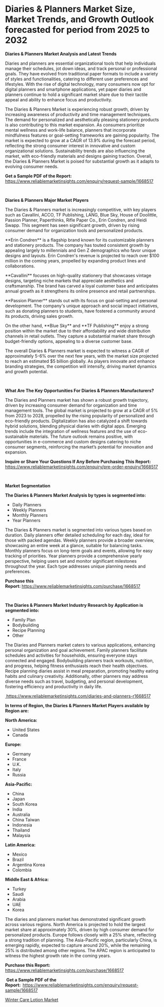 <p><h1>Diaries & Planners Market Size, Market Trends, and Growth Outlook forecasted for period from 2025 to 2032</h1></p><p><strong>Diaries & Planners Market Analysis and Latest Trends</strong></p>
<p><p>Diaries and planners are essential organizational tools that help individuals manage their schedules, jot down ideas, and track personal or professional goals. They have evolved from traditional paper formats to include a variety of styles and functionalities, catering to different user preferences and lifestyles. With the rise of digital technology, many consumers now opt for digital planners and smartphone applications, yet paper diaries and planners continue to hold a significant market share due to their tactile appeal and ability to enhance focus and productivity.</p><p>The Diaries & Planners Market is experiencing robust growth, driven by increasing awareness of productivity and time management techniques. The demand for personalized and aesthetically pleasing stationery products is also contributing to this market expansion. As consumers prioritize mental wellness and work-life balance, planners that incorporate mindfulness features or goal-setting frameworks are gaining popularity. The market is expected to grow at a CAGR of 13.9% during the forecast period, reflecting the strong consumer interest in innovative and custom organizational solutions. Sustainability trends are also influencing the market, with eco-friendly materials and designs gaining traction. Overall, the Diaries & Planners Market is poised for substantial growth as it adapts to evolving consumer needs.</p></p>
<p><strong>Get a Sample PDF of the Report:&nbsp;</strong> <a href="https://www.reliablemarketinsights.com/enquiry/request-sample/1668517?utm_campaign=3040&utm_medium=2&utm_source=Github&utm_content=ia&utm_term=04042025&utm_id=diaries-planners">https://www.reliablemarketinsights.com/enquiry/request-sample/1668517</a></p>
<p>&nbsp;</p>
<p><strong>Diaries & Planners Major Market Players</strong></p>
<p><p>The Diaries & Planners market is increasingly competitive, with key players such as Cavallini, ACCO, TF Publishing, LANG, Blue Sky, House of Doolittle, Passion Planner, Paperthinks, Rifle Paper Co., Erin Condren, and Heidi Swapp. This segment has seen significant growth, driven by rising consumer demand for organization tools and personalized products.</p><p>**Erin Condren** is a flagship brand known for its customizable planners and stationery products. The company has touted consistent growth by appealing largely to millennials and Gen Z demographics who favor unique designs and layouts. Erin Condren's revenue is projected to reach over $100 million in the coming years, propelled by expanding product lines and collaborations.</p><p>**Cavallini** focuses on high-quality stationery that showcases vintage designs, targeting niche markets that appreciate aesthetics and craftsmanship. The brand has carved a loyal customer base and anticipates annual growth as it strengthens its online presence and retail partnerships. </p><p>**Passion Planner** stands out with its focus on goal-setting and personal development. The company's unique approach and social impact initiatives, such as donating planners to students, have fostered a community around its products, driving sales growth. </p><p>On the other hand, **Blue Sky** and **TF Publishing** enjoy a strong position within the market due to their affordability and wide distribution channels in retail outlets. They capture a substantial market share through budget-friendly options, appealing to a diverse customer base.</p><p>The overall Diaries & Planners market is expected to witness a CAGR of approximately 5-6% over the next few years, with the market size projected to reach an estimated $5 billion globally. As players innovate and enhance branding strategies, the competition will intensify, driving market dynamics and growth potential.</p></p>
<p>&nbsp;</p>
<p><strong>What Are The Key Opportunities For Diaries & Planners Manufacturers?</strong></p>
<p><p>The Diaries and Planners market has shown a robust growth trajectory, driven by increasing consumer demand for organization and time management tools. The global market is projected to grow at a CAGR of 5% from 2023 to 2028, propelled by the rising popularity of personalized and eco-friendly products. Digitalization has also catalyzed a shift towards hybrid solutions, blending physical diaries with digital apps. Emerging trends include the integration of wellness features and the use of eco-sustainable materials. The future outlook remains positive, with opportunities in e-commerce and custom designs catering to niche consumer segments, reinforcing the market’s potential for innovation and expansion.</p></p>
<p><strong>Inquire or Share Your Questions If Any Before Purchasing This Report:</strong> <a href="https://www.reliablemarketinsights.com/enquiry/pre-order-enquiry/1668517?utm_campaign=3040&utm_medium=2&utm_source=Github&utm_content=ia&utm_term=04042025&utm_id=diaries-planners">https://www.reliablemarketinsights.com/enquiry/pre-order-enquiry/1668517</a></p>
<p>&nbsp;</p>
<p><strong>Market Segmentation</strong></p>
<p><strong>The Diaries & Planners Market Analysis by types is segmented into:</strong></p>
<p><ul><li>Daily Planners</li><li>Weekly Planners</li><li>Monthly Planners</li><li>Year Planners</li></ul></p>
<p><p>The Diaries & Planners market is segmented into various types based on duration. Daily planners offer detailed scheduling for each day, ideal for those with packed agendas. Weekly planners provide a broader overview, showcasing an entire week at a glance, suitable for balancing tasks. Monthly planners focus on long-term goals and events, allowing for easy tracking of priorities. Year planners provide a comprehensive yearly perspective, helping users set and monitor significant milestones throughout the year. Each type addresses unique planning needs and preferences.</p></p>
<p><strong>Purchase this Report:&nbsp;</strong><a href="https://www.reliablemarketinsights.com/purchase/1668517?utm_campaign=3040&utm_medium=2&utm_source=Github&utm_content=ia&utm_term=04042025&utm_id=diaries-planners">https://www.reliablemarketinsights.com/purchase/1668517</a></p>
<p>&nbsp;</p>
<p><strong>The Diaries & Planners Market Industry Research by Application is segmented into:</strong></p>
<p><ul><li>Family Plan</li><li>Bodybuilding</li><li>Recipe Planning</li><li>Other</li></ul></p>
<p><p>The Diaries and Planners market caters to various applications, enhancing personal organization and goal achievement. Family planners facilitate schedules and activities for households, ensuring everyone stays connected and engaged. Bodybuilding planners track workouts, nutrition, and progress, helping fitness enthusiasts reach their health objectives. Recipe planning diaries assist in meal preparation, promoting healthy eating habits and culinary creativity. Additionally, other planners may address diverse needs such as travel, budgeting, and personal development, fostering efficiency and productivity in daily life.</p></p>
<p><a href="https://www.reliablemarketinsights.com/diaries-and-planners-r1668517?utm_campaign=3040&utm_medium=2&utm_source=Github&utm_content=ia&utm_term=04042025&utm_id=diaries-planners">&nbsp;https://www.reliablemarketinsights.com/diaries-and-planners-r1668517</a></p>
<p><strong>In terms of Region, the Diaries & Planners Market Players available by Region are:</strong></p>
<p>
    <p> <strong> North America: </strong>
        <ul>
            <li>United States</li>
            <li>Canada</li>
        </ul>
        </p> 
    <p> <strong> Europe: </strong>
        <ul>
            <li>Germany</li>
            <li>France</li>
            <li>U.K.</li>
            <li>Italy</li>
            <li>Russia</li>
        </ul>
        </p> 
    <p> <strong> Asia-Pacific: </strong>
        <ul>
            <li>China</li>
            <li>Japan</li>
            <li>South Korea</li>
            <li>India</li>
            <li>Australia</li>
            <li>China Taiwan</li>
            <li>Indonesia</li>
            <li>Thailand</li>
            <li>Malaysia</li>
        </ul>
        </p> 
    <p> <strong> Latin America: </strong>
        <ul>
            <li>Mexico</li>
            <li>Brazil</li>
            <li>Argentina Korea</li>
            <li>Colombia</li>
        </ul>
        </p> 
    <p> <strong> Middle East & Africa: </strong>
        <ul>
            <li>Turkey</li>
            <li>Saudi</li>
            <li>Arabia</li>
            <li>UAE</li>
            <li>Korea</li>
        </ul>
    </p>
    </p>
<p><p>The diaries and planners market has demonstrated significant growth across various regions. North America is projected to hold the largest market share at approximately 30%, driven by high consumer demand for personalized products. Europe follows closely with a 25% share, reflecting a strong tradition of planning. The Asia-Pacific region, particularly China, is emerging rapidly, expected to capture around 20%, while the remaining 25% is distributed among other regions. The APAC region is anticipated to witness the highest growth rate in the coming years.</p></p>
<p><strong>Purchase this Report: </strong><a href="https://www.reliablemarketinsights.com/purchase/1668517?utm_campaign=3040&utm_medium=2&utm_source=Github&utm_content=ia&utm_term=04042025&utm_id=diaries-planners">https://www.reliablemarketinsights.com/purchase/1668517</a></p>
<p>&nbsp;<strong>Get a Sample PDF of the Report:&nbsp;&nbsp;</strong><a href="https://www.reliablemarketinsights.com/enquiry/request-sample/1668517?utm_campaign=3040&utm_medium=2&utm_source=Github&utm_content=ia&utm_term=04042025&utm_id=diaries-planners">https://www.reliablemarketinsights.com/enquiry/request-sample/1668517</a></p>
<p><strong></strong></p>
<p><p><a href="https://github.com/penecorodz74/Market-Research-Report-List-1/blob/main/winter-care-lotion-market.md?utm_campaign=3040&utm_medium=2&utm_source=Github&utm_content=ia&utm_term=04042025&utm_id=diaries-planners">Winter Care Lotion Market</a></p></p>